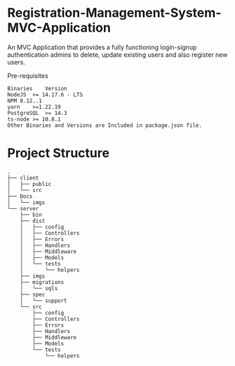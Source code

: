 # Registration-Management-System-MVC-Application

An MVC Application that provides a fully functioning login-signup authentication admins to delete, update existing users and also register new users.

Pre-requisites
```
Binaries	Version
NodeJS	>= 14.17.6 - LTS
NPM	8.12..1
yarn	>=1.22.19
PostgreSQL	>= 14.3
ts-node	>= 10.8.1
Other Binaries and Versions are Included in package.json file.
```

# Project Structure
```
.
├── client
│   ├── public
│   └── src
├── Docs
│   └── imgs
└── server
    ├── bin
    ├── dist
    │   ├── config
    │   ├── Controllers
    │   ├── Errors
    │   ├── Handlers
    │   ├── Middleware
    │   ├── Models
    │   └── tests
    │       └── helpers
    ├── imgs
    ├── migrations
    │   └── sqls
    ├── spec
    │   └── support
    └── src
        ├── config
        ├── Controllers
        ├── Errors
        ├── Handlers
        ├── Middleware
        ├── Models
        └── tests
            └── helpers

```

